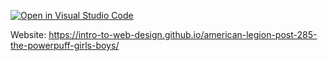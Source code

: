 [![Open in Visual Studio Code](https://classroom.github.com/assets/open-in-vscode-718a45dd9cf7e7f842a935f5ebbe5719a5e09af4491e668f4dbf3b35d5cca122.svg)](https://classroom.github.com/online_ide?assignment_repo_id=15034097&assignment_repo_type=AssignmentRepo)

Website: https://intro-to-web-design.github.io/american-legion-post-285-the-powerpuff-girls-boys/
